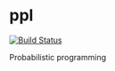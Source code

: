 # ppl

[![Build Status](https://travis-ci.org/ocramz/ppl.png)](https://travis-ci.org/ocramz/ppl)

Probabilistic programming
